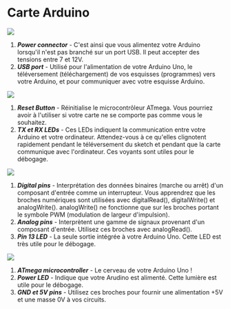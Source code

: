 # Carte Arduino

![](../.github/day1/arduino_1.png)  
1. ***Power connector*** - C'est ainsi que vous alimentez votre Arduino lorsqu'il n'est pas branché sur un port USB. Il peut accepter des tensions entre 7 et 12V. 
2. ***USB port*** - Utilisé pour l'alimentation de votre Arduino Uno, le téléversement (téléchargement) de vos esquisses (programmes) vers votre Arduino, et pour communiquer avec votre esquisse Arduino.  


![](../.github/day1/arduino_2.png)  
1.  ***Reset Button*** - Réinitialise le microcontrôleur ATmega. Vous pourriez avoir à l'utiliser si votre carte ne se comporte pas comme vous le souhaitez.  
2.  ***TX et RX LEDs*** - Ces LEDs indiquent la communication entre votre Arduino et votre ordinateur. Attendez-vous à ce qu'elles clignotent rapidement pendant le téléversement du sketch et pendant que la carte communique avec l'ordinateur. Ces voyants sont utiles pour le débogage.  

![](../.github/day1/arduino_3.png)  
1. ***Digital pins*** - Interprétation des données binaires (marche ou arrêt) d'un composant d'entrée comme un interrupteur. Vous apprendrez que les broches numériques sont utilisées avec digitalRead(), digitalWrite() et analogWrite(). analogWrite() ne fonctionne que sur les broches portant le symbole PWM (modulation de largeur d'impulsion).
2. ***Analog pins*** - Interprètent une gamme de signaux provenant d'un composant d'entrée. Utilisez ces broches avec analogRead().
3. ***Pin 13 LED*** - La seule sortie intégrée à votre Arduino Uno. Cette LED est très utile pour le débogage.  

![](../.github/day1/arduino_4.png)  
1. ***ATmega microcontroller*** - Le cerveau de votre Arduino Uno !
2. ***Power LED*** - Indique que votre Arudino est alimenté. Cette lumière est utile pour le débogage.
3. ***GND et 5V pins*** -  Utilisez ces broches pour fournir une alimentation +5V et une masse 0V à vos circuits.

